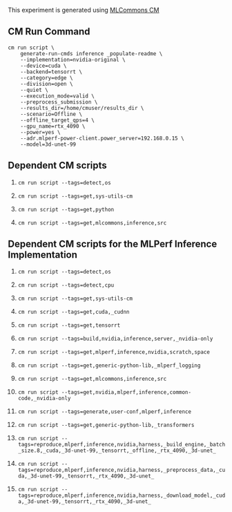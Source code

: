 This experiment is generated using [MLCommons CM](https://github.com/mlcommons/ck)
## CM Run Command
```
cm run script \
	generate-run-cmds inference _populate-readme \
	--implementation=nvidia-original \
	--device=cuda \
	--backend=tensorrt \
	--category=edge \
	--division=open \
	--quiet \
	--execution_mode=valid \
	--preprocess_submission \
	--results_dir=/home/cmuser/results_dir \
	--scenario=Offline \
	--offline_target_qps=4 \
	--gpu_name=rtx_4090 \
	--power=yes \
	--adr.mlperf-power-client.power_server=192.168.0.15 \
	--model=3d-unet-99
```
## Dependent CM scripts 


1.  `cm run script --tags=detect,os`


2.  `cm run script --tags=get,sys-utils-cm`


3.  `cm run script --tags=get,python`


4.  `cm run script --tags=get,mlcommons,inference,src`

## Dependent CM scripts for the MLPerf Inference Implementation


1. `cm run script --tags=detect,os`


2. `cm run script --tags=detect,cpu`


3. `cm run script --tags=get,sys-utils-cm`


4. `cm run script --tags=get,cuda,_cudnn`


5. `cm run script --tags=get,tensorrt`


6. `cm run script --tags=build,nvidia,inference,server,_nvidia-only`


7. `cm run script --tags=get,mlperf,inference,nvidia,scratch,space`


8. `cm run script --tags=get,generic-python-lib,_mlperf_logging`


9. `cm run script --tags=get,mlcommons,inference,src`


10. `cm run script --tags=get,nvidia,mlperf,inference,common-code,_nvidia-only`


11. `cm run script --tags=generate,user-conf,mlperf,inference`


12. `cm run script --tags=get,generic-python-lib,_transformers`


13. `cm run script --tags=reproduce,mlperf,inference,nvidia,harness,_build_engine,_batch_size.8,_cuda,_3d-unet-99,_tensorrt,_offline,_rtx_4090,_3d-unet_`


14. `cm run script --tags=reproduce,mlperf,inference,nvidia,harness,_preprocess_data,_cuda,_3d-unet-99,_tensorrt,_rtx_4090,_3d-unet_`


15. `cm run script --tags=reproduce,mlperf,inference,nvidia,harness,_download_model,_cuda,_3d-unet-99,_tensorrt,_rtx_4090,_3d-unet_`
